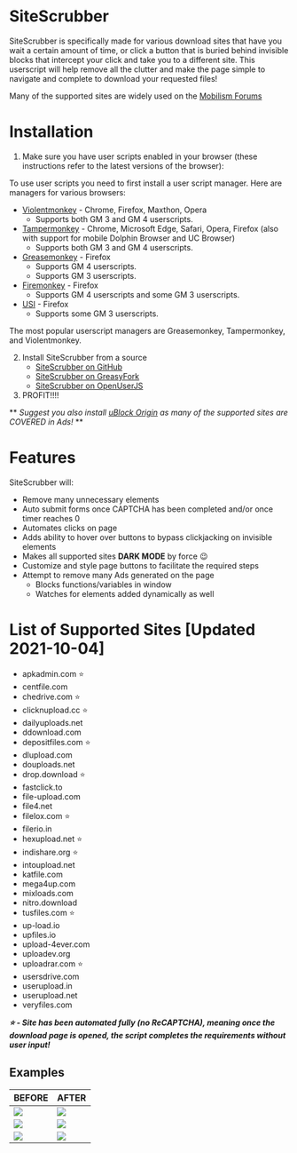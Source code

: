
# SiteScrubber
SiteScrubber is specifically made for various download sites that have you wait a certain amount of time, or click a button that is buried behind invisible blocks that intercept your click and take you to a different site. This userscript will help remove all the clutter and make the page simple to navigate and complete to download your requested files!

Many of the supported sites are widely used on the [Mobilism Forums](https://forum.mobilism.org/)

# Installation

1. Make sure you have user scripts enabled in your browser (these instructions refer to the latest versions of the browser):

To use user scripts you need to first install a user script manager. Here are managers for various browsers:

- [Violentmonkey](https://violentmonkey.github.io/) - Chrome, Firefox, Maxthon, Opera
  - Supports both GM 3 and GM 4 userscripts.
- [Tampermonkey](https://tampermonkey.net/) - Chrome, Microsoft Edge, Safari, Opera, Firefox (also with support for mobile Dolphin Browser and UC Browser)
  - Supports both GM 3 and GM 4 userscripts.
- [Greasemonkey](http://www.greasespot.net/) - Firefox
  - Supports GM 4 userscripts.
  - Supports GM 3 userscripts.
- [Firemonkey](https://addons.mozilla.org/firefox/addon/firemonkey/) - Firefox
  - Supports GM 4 userscripts and some GM 3 userscripts.
- [USI](https://addons.mozilla.org/firefox/addon/userunified-script-injector/) - Firefox
  - Supports some GM 3 userscripts.

The most popular userscript managers are Greasemonkey, Tampermonkey, and Violentmonkey.

2. Install SiteScrubber from a source
	- [SiteScrubber on GitHub](https://github.com/PrimePlaya24/dl-site-scrubber/raw/master/dist/SiteScrubber.user.js)
	- [SiteScrubber on GreasyFork](https://greasyfork.org/en/scripts/426078-sitescrubber)
	- [SiteScrubber on OpenUserJS](https://openuserjs.org/scripts/PrimePlaya24/SiteScrubber)
3. PROFIT!!!!

** *Suggest you also install [uBlock Origin](https://github.com/gorhill/uBlock) as many of the supported sites are COVERED in Ads!* **

# Features
SiteScrubber will:

 - Remove many unnecessary elements
 - Auto submit forms once CAPTCHA has been completed and/or once timer reaches 0
 - Automates clicks on page
 - Adds ability to hover over buttons to bypass clickjacking on invisible elements
 - Makes all supported sites **DARK MODE** by force 😉
 - Customize and style page buttons to facilitate the required steps
 - Attempt to remove many Ads generated on the page
    - Blocks functions/variables in window
    - Watches for elements added dynamically as well


# List of Supported Sites [Updated 2021-10-04]
- apkadmin.com ⭐
- centfile.com
- chedrive.com ⭐
- clicknupload.cc ⭐
- dailyuploads.net
- ddownload.com
- depositfiles.com ⭐
- dlupload.com
- douploads.net
- drop.download ⭐
- fastclick.to
- file-upload.com
- file4.net
- filelox.com ⭐
- filerio.in
- hexupload.net ⭐
- indishare.org ⭐
- intoupload.net
- katfile.com
- mega4up.com
- mixloads.com
- nitro.download
- tusfiles.com ⭐
- up-load.io
- upfiles.io
- upload-4ever.com
- uploadev.org
- uploadrar.com ⭐
- usersdrive.com
- userupload.in
- userupload.net
- veryfiles.com

***⭐ - Site has been automated fully (no ReCAPTCHA), meaning once the download page is opened, the script completes the requirements without user input!***

## Examples

| BEFORE | AFTER |
| - | - |
|![](https://github.com/PrimePlaya24/dl-site-scrubber/raw/master/examples/apkadmin.com-before.jpg) | ![](https://github.com/PrimePlaya24/dl-site-scrubber/raw/master/examples/apkadmin.com-after.jpg) |
| ![](https://github.com/PrimePlaya24/dl-site-scrubber/raw/master/examples//mixloads.com-before.jpg) | ![](https://github.com/PrimePlaya24/dl-site-scrubber/raw/master/examples/mixloads.com-after.jpg) |
| ![](https://github.com/PrimePlaya24/dl-site-scrubber/raw/master/examples//upload-4ever.com-before.jpg) | ![](https://github.com/PrimePlaya24/dl-site-scrubber/raw/master/examples/upload-4ever.com-after.jpg) |
